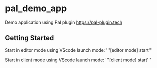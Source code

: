 # pal_demo_app
Demo application using Pal plugin 
https://pal-plugin.tech

## Getting Started
Start in editor mode using VScode launch mode: 
'''[editor mode] start'''

Start in client mode using VScode launch mode: 
'''[client mode] start'''


